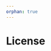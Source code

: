 ```yaml
---
orphan: true
---
```


# License

```{include} ../LICENSE

```
                                                                                                                                                                     